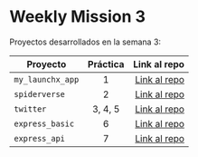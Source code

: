 # Weekly Mission 3

Proyectos desarrollados en la semana 3:

| Proyecto | Práctica | Link al repo |
| ------------- |:-------------:| -----:|
|`my_launchx_app`|1|[Link al repo](https://github.com/andrea-liliana/my_launchx_app)|
|`spiderverse`|2|[Link al repo](https://github.com/andrea-liliana/spiderverse)|
|`twitter`|3, 4, 5|[Link al repo](https://github.com/andrea-liliana/twitter)|
|`express_basic`|6|[Link al repo](https://github.com/andrea-liliana/express_basic)|
|`express_api`|7|[Link al repo](https://github.com/LaunchX-InnovaccionVirtual/MissionNodeJS)|
